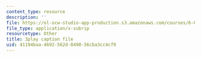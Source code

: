 ```yaml
---
content_type: resource
description: ''
file: https://ol-ocw-studio-app-production.s3.amazonaws.com/courses/6-004-computation-structures-spring-2017/41194baa4692562d849056cba3cc4cf9_7dhuZ6V9tcY.vtt
file_type: application/x-subrip
resourcetype: Other
title: 3play caption file
uid: 41194baa-4692-562d-8490-56cba3cc4cf9
---
```

